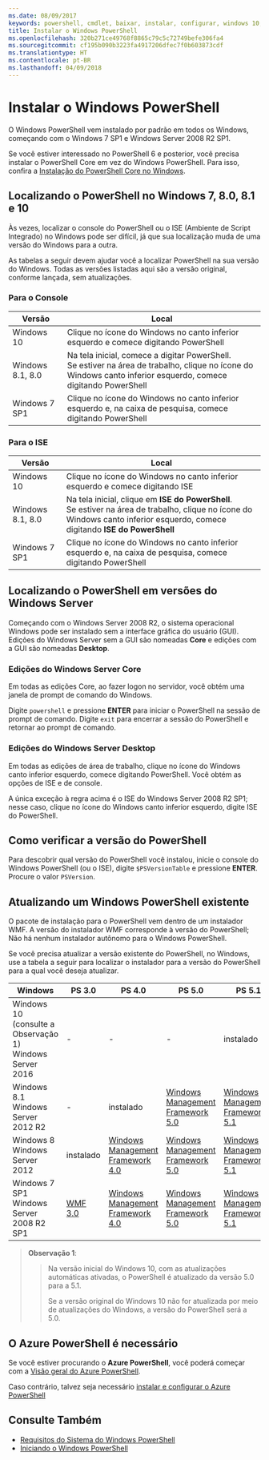 ```yaml
---
ms.date: 08/09/2017
keywords: powershell, cmdlet, baixar, instalar, configurar, windows 10, windows 8.1, windows 8.0, windows 7
title: Instalar o Windows PowerShell
ms.openlocfilehash: 320b271ce49768f8865c79c5c72749befe306fa4
ms.sourcegitcommit: cf195b090b3223fa4917206dfec7f0b603873cdf
ms.translationtype: HT
ms.contentlocale: pt-BR
ms.lasthandoff: 04/09/2018
---
```

# <a name="installing-windows-powershell"></a>Instalar o Windows PowerShell
O Windows PowerShell vem instalado por padrão em todos os Windows, começando com o Windows 7 SP1 e Windows Server 2008 R2 SP1.

Se você estiver interessado no PowerShell 6 e posterior, você precisa instalar o PowerShell Core em vez do Windows PowerShell. Para isso, confira a [Instalação do PowerShell Core no Windows](Installing-PowerShell-Core-on-Windows.md).

## <a name="finding-powershell-in-windows-10-81-80-and-7"></a>Localizando o PowerShell no Windows 7, 8.0, 8.1 e 10

Às vezes, localizar o console do PowerShell ou o ISE (Ambiente de Script Integrado) no Windows pode ser difícil, já que sua localização muda de uma versão do Windows para a outra.

As tabelas a seguir devem ajudar você a localizar PowerShell na sua versão do Windows.
Todas as versões listadas aqui são a versão original, conforme lançada, sem atualizações.

### <a name="for-console"></a>Para o Console

Versão | Local
-- | --
Windows 10 | Clique no ícone do Windows no canto inferior esquerdo e comece digitando PowerShell
Windows 8.1, 8.0 | Na tela inicial, comece a digitar PowerShell.<br/>Se estiver na área de trabalho, clique no ícone do Windows canto inferior esquerdo, comece digitando PowerShell
Windows 7 SP1 | Clique no ícone do Windows no canto inferior esquerdo e, na caixa de pesquisa, comece digitando PowerShell

### <a name="for-ise"></a>Para o ISE

Versão | Local
-- | --
Windows 10 | Clique no ícone do Windows no canto inferior esquerdo e comece digitando ISE
Windows 8.1, 8.0 | Na tela inicial, clique em **ISE do PowerShell**.<br/>Se estiver na área de trabalho, clique no ícone do Windows canto inferior esquerdo, comece digitando **ISE do PowerShell**
Windows 7 SP1 | Clique no ícone do Windows no canto inferior esquerdo e, na caixa de pesquisa, comece digitando PowerShell

## <a name="finding-powershell-in-windows-server-versions"></a>Localizando o PowerShell em versões do Windows Server

Começando com o Windows Server 2008 R2, o sistema operacional Windows pode ser instalado sem a interface gráfica do usuário (GUI).
Edições do Windows Server sem a GUI são nomeadas **Core** e edições com a GUI são nomeadas **Desktop**.

### <a name="windows-server-core-editions"></a>Edições do Windows Server Core

Em todas as edições Core, ao fazer logon no servidor, você obtém uma janela de prompt de comando do Windows.

Digite `powershell` e pressione **ENTER** para iniciar o PowerShell na sessão de prompt de comando.
Digite `exit` para encerrar a sessão do PowerShell e retornar ao prompt de comando.

### <a name="windows-server-desktop-editions"></a>Edições do Windows Server Desktop

Em todas as edições de área de trabalho, clique no ícone do Windows canto inferior esquerdo, comece digitando PowerShell.
Você obtém as opções de ISE e de console.

A única exceção à regra acima é o ISE do Windows Server 2008 R2 SP1; nesse caso, clique no ícone do Windows canto inferior esquerdo, digite ISE do PowerShell.

## <a name="how-to-check-the-version-of-powershell"></a>Como verificar a versão do PowerShell

Para descobrir qual versão do PowerShell você instalou, inicie o console do Windows PowerShell (ou o ISE), digite `$PSVersionTable` e pressione **ENTER**. Procure o valor `PSVersion`.

## <a name="upgrading-existing-windows-powershell"></a>Atualizando um Windows PowerShell existente

O pacote de instalação para o PowerShell vem dentro de um instalador WMF.
A versão do instalador WMF corresponde à versão do PowerShell; Não há nenhum instalador autônomo para o Windows PowerShell.

Se você precisa atualizar a versão existente do PowerShell, no Windows, use a tabela a seguir para localizar o instalador para a versão do PowerShell para a qual você deseja atualizar.

Windows | PS 3.0 | PS 4.0 | PS 5.0 | PS 5.1 |
--|--|--|--|--|
Windows 10 (consulte a Observação 1)<br/>Windows Server 2016 | - | - | - | instalado
Windows 8.1<br/>Windows Server 2012 R2 | - | instalado | [Windows Management Framework 5.0](https://www.microsoft.com/en-us/download/details.aspx?id=50395) | [Windows Management Framework 5.1](https://www.microsoft.com/en-us/download/details.aspx?id=54616)
Windows 8<br/>Windows Server 2012 | instalado | [Windows Management Framework 4.0](https://www.microsoft.com/en-us/download/details.aspx?id=40855) | [Windows Management Framework 5.0](https://www.microsoft.com/en-us/download/details.aspx?id=50395) | [Windows Management Framework 5.1](https://www.microsoft.com/en-us/download/details.aspx?id=54616)
Windows 7 SP1<br/>Windows Server 2008 R2 SP1 | [WMF 3.0](https://www.microsoft.com/en-us/download/details.aspx?id=34595) | [Windows Management Framework 4.0](https://www.microsoft.com/en-us/download/details.aspx?id=40855) | [Windows Management Framework 5.0](https://www.microsoft.com/en-us/download/details.aspx?id=50395) | [Windows Management Framework 5.1](https://www.microsoft.com/en-us/download/details.aspx?id=54616)

> **Observação 1**:
  >>
  >> Na versão inicial do Windows 10, com as atualizações automáticas ativadas, o PowerShell é atualizado da versão 5.0 para a 5.1.
  >>
  >> Se a versão original do Windows 10 não for atualizada por meio de atualizações do Windows, a versão do PowerShell será a 5.0.

## <a name="need-azure-powershell"></a>O Azure PowerShell é necessário

Se você estiver procurando o **Azure PowerShell**, você poderá começar com a [Visão geral do Azure PowerShell](https://docs.microsoft.com/en-us/powershell/azure).

Caso contrário, talvez seja necessário [instalar e configurar o Azure PowerShell](https://docs.microsoft.com/en-us/powershell/azure/install-azurerm-ps)

## <a name="see-also"></a>Consulte Também

- [Requisitos do Sistema do Windows PowerShell](Windows-PowerShell-System-Requirements.md)
- [Iniciando o Windows PowerShell](Starting-Windows-PowerShell.md)